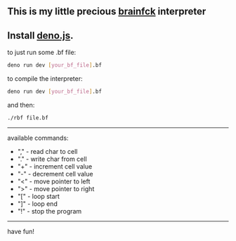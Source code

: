 This is my little precious [brainfck](https://esolangs.org/wiki/Brainfuck) interpreter
---
Install [deno.js](https://deno.com/).
---
to just run some .bf file: 
```sh
deno run dev [your_bf_file].bf
```
to compile the interpreter:
```sh
deno run dev [your_bf_file].bf
```
and then:
```sh
./rbf file.bf
```
---
available commands:
   - "," - read char to cell
   - "." - write char from cell
   - "+" - increment cell value
   - "-" - decrement cell value
   - "<" - move pointer to left
   - ">" - move pointer to right
   - "[" - loop start
   - "]" - loop end
   - "!" - stop the program
---
have fun!
